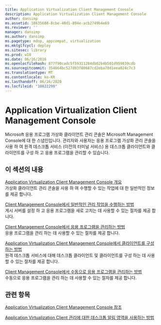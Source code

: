 ```yaml
---
title: Application Virtualization Client Management Console
description: Application Virtualization Client Management Console
author: dansimp
ms.assetid: 18635688-8cbe-40d1-894e-acb2749b4e69
ms.reviewer: ''
manager: dansimp
ms.author: dansimp
ms.pagetype: mdop, appcompat, virtualization
ms.mktglfcycl: deploy
ms.sitesec: library
ms.prod: w10
ms.date: 06/16/2016
ms.openlocfilehash: 877f90cadc5f59311284db02b4b501d959839cdb
ms.sourcegitcommit: 354664bc527d93f80687cd2eba70d1eea024c7c3
ms.translationtype: MT
ms.contentlocale: ko-KR
ms.lasthandoff: 06/26/2020
ms.locfileid: "10822298"
---
```

# Application Virtualization Client Management Console


Microsoft 응용 프로그램 가상화 클라이언트 관리 콘솔은 Microsoft Management Console에 대 한 스냅인입니다. 관리자와 사용자는 응용 프로그램 가상화 관리 콘솔을 사용 하 여 원격 데스크톱 서비스 (이전의 터미널 서비스) 용 데스크톱 클라이언트와 클라이언트를 구성 하 고 응용 프로그램을 관리할 수 있습니다.

## 이 섹션의 내용


<a href="" id="application-virtualization-client-management-console-overview"></a>[Application Virtualization Client Management Console 개요](application-virtualization-client-management-console-overview.md)  
가상화 클라이언트 관리 콘솔을 사용 하 여 수행할 수 있는 작업에 대 한 일반적인 정보를 제공 합니다.

<a href="" id="how-to-perform-general-administrative-tasks-in-the-client-management-console"></a>[Client Management Console에서 일반적인 관리 작업을 수행하는 방법](how-to-perform-general-administrative-tasks-in-the-client-management-console.md)  
게시 서버를 설정 하 고 응용 프로그램을 새로 고치는 데 사용할 수 있는 절차를 제공 합니다.

<a href="" id="how-to-manage-applications-in-the-client-management-console"></a>[Client Management Console에서 응용 프로그램을 관리하는 방법](how-to-manage-applications-in-the-client-management-console.md)  
응용 프로그램을 관리 하는 데 사용할 수 있는 절차를 제공 합니다.

<a href="" id="how-to-configure-the-client-in-the-application-virtualization-client-management-console"></a>[Application Virtualization Client Management Console에서 클라이언트를 구성하는 방법](how-to-configure-the-client-in-the-application-virtualization-client-management-console.md)  
원격 데스크톱 서비스에 대해 데스크톱 클라이언트 및 클라이언트를 구성 하는 데 사용할 수 있는 절차를 제공 합니다.

<a href="" id="how-to-manually-manage-applications-in-the-client-management-console"></a>[Client Management Console에서 수동으로 응용 프로그램을 관리하는 방법](how-to-manually-manage-applications-in-the-client-management-console.md)  
수동으로 응용 프로그램을 관리 하는 데 사용할 수 있는 절차를 제공 합니다.

## 관련 항목


[Application Virtualization Client Management Console 참조](application-virtualization-client-management-console-reference.md)

[Application Virtualization Client 관리에 대한 데스크톱 알림 영역을 사용하는 방법](how-to-use-the-desktop-notification-area-for-application-virtualization-client-management.md)

 

 





